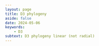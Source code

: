```yaml
---
layout: page
title: D3 phylogeny
aside: false
date: 2024-05-06
keywords:
    - D3
subtext: D3 phylogeny linear (not radial)
---
```


<script setup>
import PhylogeneticTreeRight from "/components/graphs/PhylogeneticTreeRight.vue";
</script>





<PhylogeneticTreeRight/>

